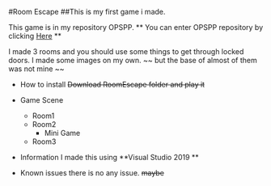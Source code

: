#Room Escape
##This is my first game i made.

This game is in my repository OPSPP.
** You can enter OPSPP repository by clicking [Here](https://github.com/FYpingping/OPSPP.git) **


I made 3 rooms and you should use some things to get through locked doors.
I made some images on my own. ~~ but the base of almost of them was not mine ~~



* How to install 
~~Download RoomEscape folder and play it~~

* Game Scene
  * Room1
  * Room2
    * Mini Game
  * Room3


* Information
 I made this using **Visual Studio 2019 **


* Known issues
 there is no any issue. ~~maybe~~

